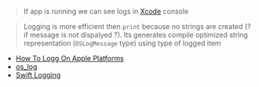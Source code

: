 > If app is running we can see logs in [Xcode](../Apple%20Platform%20Specifics/Apple%20Developer%20Tools/Xcode.md)  console

> Logging is more efficient then `print` because no strings are created (? if message is not dispalyed ?). Its generates compile optimized string representation (`OSLogMessage` type) using type of logged item

- [How To Logg On Apple Platforms](Logging/How%20To%20Logg%20On%20Apple%20Platforms.md)
- [os_log](Logging/os_log.md)
- [Swift Logging](../../Swift/Swift%20Notes/Swift%20Logging.md)